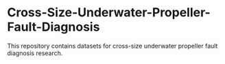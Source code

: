 # Cross-Size-Underwater-Propeller-Fault-Diagnosis
This repository contains datasets for cross-size underwater propeller fault diagnosis research.
